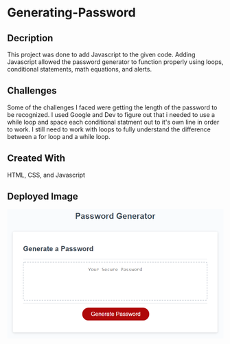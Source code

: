# Generating-Password

## Decription

This project was done to add Javascript to the given code. Adding Javascript allowed the password generator to function properly using loops, conditional statements, math equations, and alerts.  

## Challenges

Some of the challenges I faced were getting the length of the password to be recognized. I used Google and Dev to figure out that i needed to use a while loop and space each conditional statment out to it's own line in order to work. I still need to work with loops to fully understand the difference between a for loop and a while loop. 

## Created With

HTML, CSS, and Javascript

## Deployed Image

![Image of application](/assets/03-javascript-homework-demo.png)